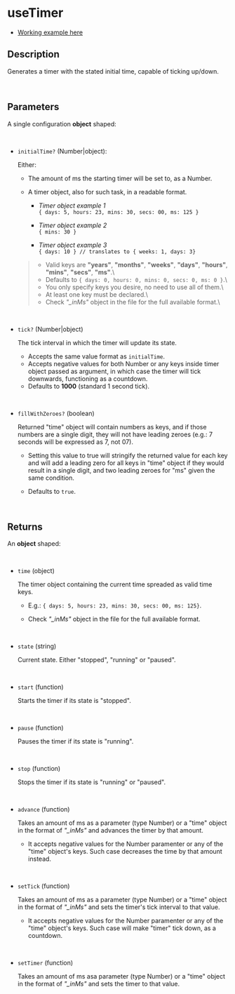 # useTimer

- [Working example here](https://rfh.netlify.app/use-timer)

## Description

Generates a timer with the stated initial time, capable of ticking up/down.

<br />

## Parameters

A single configuration **object** shaped:

<br />

- `initialTime?` (Number|object):

  Either:

  - The amount of ms the starting timer will be set to, as a Number.

  - A timer object, also for such task, in a readable format.

    - _Timer object example 1_\
      `{ days: 5, hours: 23, mins: 30, secs: 00, ms: 125 }`

    - _Timer object example 2_\
      `{ mins: 30 }`

    - _Timer object example 3_\
      `{ days: 10 } // translates to { weeks: 1, days: 3}`

  > - Valid keys are **"years"**, **"months"**, **"weeks"**, **"days"**, **"hours"**, **"mins"**, **"secs"**, **"ms"**.\
  > - Defaults to `{ days: 0, hours: 0, mins: 0, secs: 0, ms: 0 }`.\
  > - You only specify keys you desire, no need to use all of them.\
  > - At least one key must be declared.\
  > - Check _"\_inMs"_ object in the file for the full available format.\

<br />

- `tick?` (Number|object)

  The tick interval in which the timer will update its state.

  - Accepts the same value format as `initialTime`.
  - Accepts negative values for both Number or any keys inside timer object passed as argument, in which case the timer will tick downwards, functioning as a countdown.
  - Defaults to **1000** (standard 1 second tick).

<br />

- `fillWithZeroes?` (boolean)

  Returned "time" object will contain numbers as keys, and if those numbers are a single digit, they will not have leading zeroes (e.g.: 7 seconds will be expressed as 7, not 07).

  - Setting this value to true will stringify the returned value for each key and will add a leading zero for all keys in "time" object if they would result in a single digit, and two leading zeroes for "ms" given the same condition.

  - Defaults to `true`.

<br />

## Returns

An **object** shaped:

<br />

- `time` (object)

  The timer object containing the current time spreaded as valid time keys.

  - E.g.: `{ days: 5, hours: 23, mins: 30, secs: 00, ms: 125}`.

  - Check _"\_inMs"_ object in the file for the full available format.

<br />

- `state` (string)

  Current state. Either "stopped", "running" or "paused".

<br />

- `start` (function)

  Starts the timer if its state is "stopped".

<br />

- `pause` (function)

  Pauses the timer if its state is "running".

<br />

- `stop` (function)

  Stops the timer if its state is "running" or "paused".

<br />

- `advance` (function)

  Takes an amount of ms as a parameter (type Number) or a "time" object in the format of _"\_inMs"_ and advances the timer by that amount.

  - It accepts negative values for the Number paramenter or any of the "time" object's keys. Such case decreases the time by that amount instead.

<br />

- `setTick` (function)

  Takes an amount of ms as a parameter (type Number) or a "time" object in the format of _"\_inMs"_ and sets the timer's tick interval to that value.

  - It accepts negative values for the Number paramenter or any of the "time" object's keys. Such case will make "timer" tick down, as a countdown.

<br />

- `setTimer` (function)

  Takes an amount of ms asa parameter (type Number) or a "time" object in the format of _"\_inMs"_ and sets the timer to that value.
